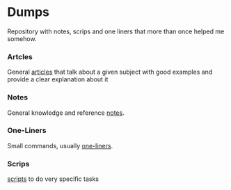 # Dumps

Repository with notes, scrips and one liners that more than once helped me somehow.

### Artcles

General [articles](/articles/README.md) that talk about a given subject with good examples and provide a clear explanation about it

### Notes

General knowledge and reference [notes](/notes/README.md).


### One-Liners
Small commands, usually [one-liners](/one-liners/README.md).

### Scrips

[scripts](/scrips/README.md) to do very specific tasks

